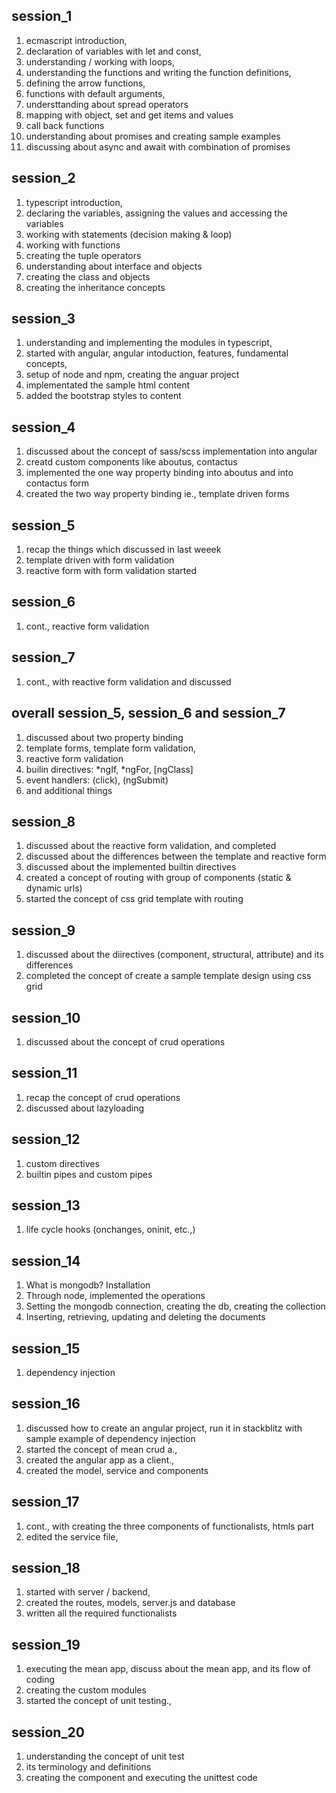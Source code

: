 session_1
-------------------------------------
1. ecmascript introduction, 
2. declaration of variables with let and const, 
3. understanding / working with loops, 
4. understanding the functions and writing the function definitions, 
5. defining the arrow functions, 
6. functions with default arguments, 
7. understtanding about spread operators
8. mapping with object, set and get items and values
9. call back functions
9. understanding about promises and creating sample examples
10. discussing about async and await with combination of promises

session_2
-------------------------------------
1. typescript introduction, 
2. declaring the variables, assigning the values and accessing the variables
3. working with statements (decision making & loop)
4. working with functions
5. creating the tuple operators
6. understanding about interface and objects 
7. creating the class and objects
8. creating the inheritance concepts

session_3
-------------------------------------
1. understanding and implementing the modules in typescript,
2. started with angular, angular intoduction, features, fundamental concepts, 
3. setup of node and npm, creating the anguar project
4. implementated the sample html content
5. added the bootstrap styles to content

session_4
-------------------------------------
1. discussed about the concept of sass/scss implementation into angular
2. creatd custom components like aboutus, contactus
3. implemented the one way property binding into aboutus and into contactus form
4. created the two way property binding ie., template driven forms

session_5
-------------------------------------
1. recap the things which discussed in last weeek
2. template driven with form validation
3. reactive form with form validation started

session_6
-------------------------------------
1. cont., reactive form validation

session_7
-------------------------------------
1. cont., with reactive form validation and discussed

overall session_5, session_6 and session_7
-------------------------------------------------------------------
1. discussed about two property binding
2. template forms, template form validation, 
3. reactive form validation
4. builin directives: *ngIf, *ngFor, [ngClass]
5. event handlers: (click), (ngSubmit)
6. and additional things

session_8
-------------------------------------
1. discussed about the reactive form validation, and completed
2. discussed about the differences between the template and reactive form
3. discussed about the implemented builtin directives 
4. created a concept of routing with group of components (static & dynamic urls)
5. started the concept of css grid template with routing

session_9
-------------------------------------
1. discussed about the diirectives (component, structural, attribute) and its differences
2. completed the concept of create a sample template design using css grid

session_10
-------------------------------------
1. discussed about the concept of crud operations

session_11
-------------------------------------
1. recap the concept of crud operations
2. discussed about lazyloading

session_12
-------------------------------------
1. custom directives
2. builtin pipes and custom pipes

session_13
-------------------------------------
1. life cycle hooks (onchanges, oninit, etc.,)

session_14
-------------------------------------
1. What is mongodb? Installation
2. Through node, implemented the operations
3. Setting the mongodb connection, creating the db, creating the collection
4. Inserting, retrieving, updating and deleting the documents

session_15
-------------------------------------
1. dependency injection

session_16
-------------------------------------
1. discussed how to create an angular project, run it in stackblitz with sample example of dependency injection
2. started the concept of mean crud a., 
3. created the angular app as a client., 
4. created the model, service and components

session_17
-------------------------------------
1. cont., with creating the three components of functionalists, htmls part
2. edited the service file, 

session_18
-------------------------------------
1. started with server / backend, 
2. created the routes, models, server.js and database
3. written all the required functionalists

session_19
-------------------------------------
1. executing the mean app, discuss about the mean app, and its flow of coding
2. creating the custom modules
3. started the concept of unit testing.,

session_20
-------------------------------------
1. understanding the concept of unit test
2. its terminology and definitions
3. creating the component and executing the unittest code
